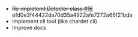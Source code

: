 - ~~Re-impletemt Detector class [#16](https://github.com/PyYoshi/cChardet/pull/16)~~ efd0e3f44422da70d35a4922afe7272a66f21bda
- Implement cli tool (like chardet cli)
- Improve docs

